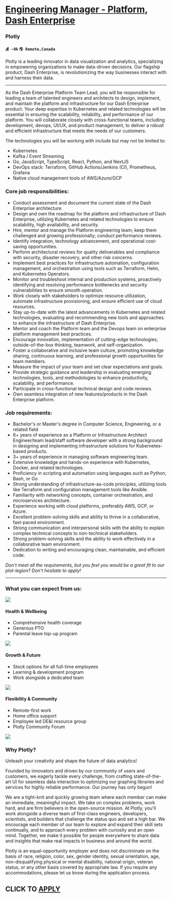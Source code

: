 # [Engineering Manager - Platform, Dash Enterprise](https://www.remotewlb.com/apply/engineering-manager-platform-dash-enterprise)  
### Plotly  
#### `💰 ~0k` `🌎 Remote,Canada`  

Plotly is a leading innovator in data visualization and analytics, specializing in empowering organizations to make data-driven decisions. Our flagship product, Dash Enterprise, is revolutionizing the way businesses interact with and harness their data.

* * *

As the Dash Enterprise Platform Team Lead, you will be responsible for leading a team of talented engineers and architects to design, implement, and maintain the platform and infrastructure for our Dash Enterprise product. Your deep expertise in Kubernetes and related technologies will be essential in ensuring the scalability, reliability, and performance of our platform. You will collaborate closely with cross-functional teams, including development, devops, UI/UX, and product management, to deliver a robust and efficient infrastructure that meets the needs of our customers.

The technologies you will be working with include but may not be limited to:

  * Kubernetes
  * Kafka / Event Streaming
  * Go, JavaScript, TypeScript, React, Python, and NextJS
  * DevOps stack: Terraform, GitHub Actions/Jenkins (CI), Prometheus, Grafana
  * Native cloud management tools of AWS/Azure/GCP

### Core job responsibilities:

  * Conduct assessment and document the current state of the Dash Enterprise architecture.
  * Design and own the roadmap for the platform and infrastructure of Dash Enterprise, utilizing Kubernetes and related technologies to ensure scalability, high availability, and security.
  * Hire, mentor and manage the Platform engineering team; keep them challenged and growing professionally; conduct performance reviews.
  * Identify integration, technology advancement, and operational cost-saving opportunities.
  * Perform architectural reviews for quality deliverables and compliance with security, disaster recovery, and other risk concerns.
  * Implement best practices for infrastructure automation, configuration management, and orchestration using tools such as Terraform, Helm, and Kubernetes Operators.
  * Monitor and troubleshoot internal and production systems, proactively identifying and resolving performance bottlenecks and security vulnerabilities to ensure smooth operation.
  * Work closely with stakeholders to optimize resource utilization, automate infrastructure provisioning, and ensure efficient use of cloud resources.
  * Stay up-to-date with the latest advancements in Kubernetes and related technologies, evaluating and recommending new tools and approaches to enhance the infrastructure of Dash Enterprise.
  * Mentor and coach the Platform team and the Devops team on enterprise platform management best practices.
  * Encourage innovation, implementation of cutting-edge technologies, outside-of-the-box thinking, teamwork, and self-organization.
  * Foster a collaborative and inclusive team culture, promoting knowledge sharing, continuous learning, and professional growth opportunities for team members.
  * Measure the impact of your team and set clear expectations and goals.
  * Provide strategic guidance and leadership in evaluating emerging technologies, tools, and methodologies to enhance productivity, scalability, and performance.
  * Participate in cross-functional technical design and code reviews.
  * Own seamless integration of new features/products in the Dash Enterprise platform.

### Job requirements:

  * Bachelor's or Master's degree in Computer Science, Engineering, or a related field
  * 8+ years of experience as a Platform or Infrastructure Architect Engineer/team lead/staff software developer with a strong background in designing and implementing infrastructure solutions for Kubernetes-based products.
  * 3+ years of experience in managing software engineering team.
  * Extensive knowledge and hands-on experience with Kubernetes, Docker, and related technologies.
  * Proficiency in scripting and automation using languages such as Python, Bash, or Go
  * Strong understanding of infrastructure-as-code principles, utilizing tools like Terraform and configuration management tools like Ansible.
  * Familiarity with networking concepts, container orchestration, and microservices architecture.
  * Experience working with cloud platforms, preferably AWS, GCP, or Azure.
  * Excellent problem-solving skills and ability to thrive in a collaborative, fast-paced environment.
  * Strong communication and interpersonal skills with the ability to explain complex technical concepts to non-technical stakeholders.
  * Strong problem-solving skills and the ability to work effectively in a collaborative team environment.
  * Dedication to writing and encouraging clean, maintainable, and efficient code.

_Don’t meet all the requirements, but you feel you would be a great fit to our plot-legion? Don’t hesitate to apply!_

* * *

### What you can expect from us:

![](https://images.prismic.io/plotly-marketing-website-2/40bbcb29-a724-4a90-b50a-5631c5e66449_Layer_1+%282%29+%281%29.png?auto=compress,format)

#### Health & Wellbeing

  * Comprehensive health coverage
  * Generous PTO 
  * Parental leave top-up program

![](https://images.prismic.io/plotly-marketing-website-2/9c65b2d6-c977-47b1-8d81-8bb76cbf068b_Layer_1+%283%29+%281%29.png?auto=compress,format)

#### Growth & Future

  * Stock options for all full-time employees
  * Learning & development program
  * Work alongside a dedicated team 

![](https://images.prismic.io/plotly-marketing-website-2/da364147-5436-47a4-a1a3-072fcf9b90c2_Layer_1+%284%29+%281%29.png?auto=compress,format)

#### Flexibility & Community

  * Remote-first work
  * Home office support
  * Employee led DE&I resource group
  * Plotly Community Forum

![](https://images.prismic.io/plotly-marketing-website-2/5dc6cf42-7b80-43cc-a41d-dc51f4b2dbb1_Group+26-min+%281%29.png?auto=compress,format)

### Why Plotly?

Unleash your creativity and shape the future of data analytics!

Founded by innovators and driven by our community of users and customers, we eagerly tackle every challenge, from crafting state-of-the-art UI for seamless data interaction to optimizing our graphing libraries and services for highly reliable performance. Our journey has only begun!

We are a tight-knit and quickly growing team where each member can make an immediate, meaningful impact. We take on complex problems, work hard, and are firm believers in the open-source mission. At Plotly, you'll work alongside a diverse team of first-class engineers, developers, scientists, and builders that challenge the status quo and set a high bar. We encourage each member of our team to explore and expand their skill sets continually, and to approach every problem with curiosity and an open mind. Together, we make it possible for people everywhere to share data and insights that make real impacts in business and around the world.

Plotly is an equal-opportunity employer and does not discriminate on the basis of race, religion, color, sex, gender identity, sexual orientation, age, non-disqualifying physical or mental disability, national origin, veteran status, or any other basis covered by appropriate law. If you require any accommodations, please let us know during the application process.

  
## CLICK TO [APPLY](https://www.remotewlb.com/apply/engineering-manager-platform-dash-enterprise)

